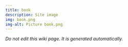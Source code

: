 ```yaml
---
title: book
description: Site image
img: book.png
img-alt: Picture book.png
---
```


_Do not edit this wiki page. It is generated automatically._ 

